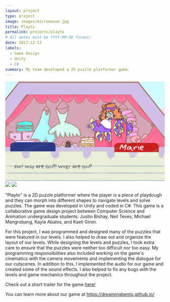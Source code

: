 ```yaml
---
layout: project
type: project
image: images/micromouse.jpg
title: Playto
permalink: projects/playto
# All dates must be YYYY-MM-DD format!
date: 2017-12-13
labels:
  - Game Design
  - Unity
  - C#
summary: My team developed a 2D puzzle platformer game.
---
```


<div class="ui small rounded images">
  <img class="ui image" src="../images/Playto_DialoguePic.png">
  <img class="ui image" src="../images/Playto_pencil.jpg">
  <img class="ui image" src="../images/Playto_UnicornPic.jpg">
</div>

"Playto" is a 2D puzzle platformer where the player is a piece of playdough and they can morph into different shapes to navigate levels and solve puzzles. The game was developed in Unity and coded in C#.
This game is a collaborative game design project between Computer Science and Animation undergraduate students: Justin Bishay, Neil Teves, Michael Mangrobang, Kayla Abalos, and Kaeli Giron.

For this project, I was programmed and designed many of the puzzles that were featured in our levels. I also helped to draw out and organize the layout of our levels. While designing the levels and puzzles, I took extra care to ensure that the puzzles were neither too difficult nor too easy. My porgramming responsibilities also included working on the game's cinematics with the camera movements and implementing the dialogue for our cutscenes. In addition to this, I implemented the audio for our game and created some of the sound effects. I also helped to fix any bugs with the levels and game mechanics throughout the project. 

Check out a short trailer for the game [here!](https://youtu.be/3oDPTKcFKlY)

You can learn more about our game at https://dreamingbento.github.io/



